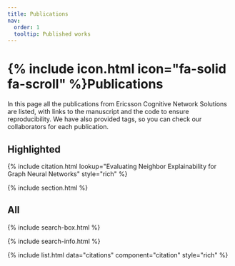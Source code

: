 ```yaml
---
title: Publications
nav:
  order: 1
  tooltip: Published works
---
```


# {% include icon.html icon="fa-solid fa-scroll" %}Publications

In this page all the publications from Ericsson Cognitive Network Solutions are listed, with links to the manuscript and the code to ensure reproducibility. We have also provided tags, so you can check our collaborators for each publication. 


## Highlighted

{% include citation.html lookup="Evaluating Neighbor Explainability for Graph Neural Networks" style="rich" %}

{% include section.html %}

## All

{% include search-box.html %}

{% include search-info.html %}

{% include list.html data="citations" component="citation" style="rich" %}
